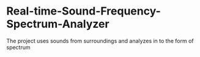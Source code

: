 # Real-time-Sound-Frequency-Spectrum-Analyzer
The project uses sounds from surroundings and analyzes in to the form of spectrum 
